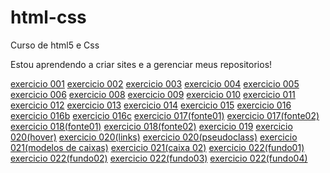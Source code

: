 # html-css
 Curso de html5 e Css 

Estou aprendendo a criar sites e a gerenciar meus repositorios!

<a href="https://paulohenriqueresende.github.io/html-css/exercicios/Ex%20001/index">exercicio 001</a>
<a href="https://paulohenriqueresende.github.io/html-css/exercicios/Ex%20002/index">exercicio 002</a>
<a href="https://paulohenriqueresende.github.io/html-css/exercicios/Ex%20003/index">exercicio 003</a>
<a href="https://paulohenriqueresende.github.io/html-css/exercicios/Ex%20004/index">exercicio 004</a>
<a href="https://paulohenriqueresende.github.io/html-css/exercicios/Ex%20005/index">exercicio 005</a>
<a href="https://paulohenriqueresende.github.io/html-css/exercicios/Ex%20006/index">exercicio 006</a>
<a href="https://paulohenriqueresende.github.io/html-css/exercicios/Ex%20008/index">exercicio 008</a>
<a href="https://paulohenriqueresende.github.io/html-css/exercicios/Ex%20009/index">exercicio 009</a>
<a href="https://paulohenriqueresende.github.io/html-css/exercicios/Ex%20010/index">exercicio 010</a>
<a href="https://paulohenriqueresende.github.io/html-css/exercicios/Ex%20011/index.">exercicio 011</a>
<a href="https://paulohenriqueresende.github.io/html-css/exercicios/Ex%20012/index">exercicio 012</a>
<a href="https://paulohenriqueresende.github.io/html-css/exercicios/Ex%20013/index">exercicio 013</a>
<a href="https://paulohenriqueresende.github.io/html-css/exercicios/Ex%20014/index">exercicio 014</a>
<a href="https://paulohenriqueresende.github.io/html-css/exercicios/Ex%20015/index">exercicio 015</a>
<a href="https://paulohenriqueresende.github.io/html-css/exercicios/Ex%20016/cor01">exercicio 016</a>
<a href="https://paulohenriqueresende.github.io/html-css/exercicios/Ex%20016/cor02">exercicio 016b</a>
<a href="https://paulohenriqueresende.github.io/html-css/exercicios/Ex%20016/cor03">exercicio 016c</a>
<a href="https://paulohenriqueresende.github.io/html-css/exercicios/Ex%20017/fonte01">exercicio 017(fonte01)</a>
<a href="https://paulohenriqueresende.github.io/html-css/exercicios/Ex%20017/fonte02">exercicio 017(fonte02)</a>
<a href="https://paulohenriqueresende.github.io/html-css/exercicios/Ex%20018/fonte01">exercicio 018(fonte01)</a>
<a href="https://paulohenriqueresende.github.io/html-css/exercicios/Ex%20018/fonte02">exercicio 018(fonte02)</a>
<a href="https://paulohenriqueresende.github.io/html-css/exercicios/Ex%20019/seletor01">exercicio 019</a>
<a href="https://paulohenriqueresende.github.io/html-css/exercicios/Ex%20020/hover">exercicio 020(hover)</a>
<a href="https://paulohenriqueresende.github.io/html-css/exercicios/Ex%20020/links">exercicio 020(links)</a>
<a href="https://paulohenriqueresende.github.io/html-css/exercicios/Ex%20020/pseudoclass">exercicio 020(pseudoclass)</a>
<a href="https://paulohenriqueresende.github.io/html-css/exercicios/Ex%20021/modelodecaixas">exercicio 021(modelos de caixas)</a>
<a href="https://paulohenriqueresende.github.io/html-css/exercicios/Ex%20021/caixa02">exercicio 021(caixa 02)</a>
<a href="https://paulohenriqueresende.github.io/html-css/exercicios/ex%20022/fundo001.html">exercicio 022(fundo01)</a>
<a href="https://paulohenriqueresende.github.io/html-css/exercicios/Ex%20022/fundo002">exercicio 022(fundo02)</a>
<a href="https://paulohenriqueresende.github.io/html-css/exercicios/Ex%20022/fundo003">exercicio 022(fundo03)</a>
<a href="https://paulohenriqueresende.github.io/html-css/exercicios/Ex%20022/fundo004">exercicio 022(fundo04)</a>


 